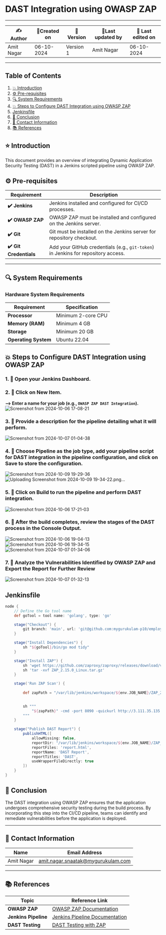 # DAST Integration using OWASP ZAP

---

| ✍Author      | 📅Created on  |📌 Version    | 📝Last updated by |📅 Last edited on |
|-------------|-------------|------------|-----------------|----------------|
| Amit Nagar | 06-10-2024  | Version 1  | Amit Nagar   | 06-10-2024     |

---

## Table of Contents
1. [💥 Introduction](#-introduction)
2. [⚙️ Pre-requisites](#-pre-requisites)
3. [🔍 System Requirements](#-system-requirements)
4. [💥 Steps to Configure DAST Integration using OWASP ZAP](#-steps-to-configure-dast-integration-using-owasp-zap)
5. [Jenkinsfile](#Jenkinsfile)
6. [📛 Conclusion](#-conclusion)
7. [📧 Contact Information](#-contact-information)
8. [📚 References](#-references)

## ⭐ Introduction 
This document provides an overview of integrating Dynamic Application Security Testing (DAST) in a Jenkins scripted pipeline using OWASP ZAP.

## ⚙️ Pre-requisites

| Requirement          | Description                                                                 |
|----------------------|-----------------------------------------------------------------------------|
| **✔️ Jenkins**          | Jenkins installed and configured for CI/CD processes.                       |
| **✔️ OWASP ZAP**        | OWASP ZAP must be installed and configured on the Jenkins server.            |
| **✔️ Git**              | Git must be installed on the Jenkins server for repository checkout.        |
| **✔️ Git Credentials**  | Add your GitHub credentials (e.g., `git-token`) in Jenkins for repository access. |

---

## 🔍 System Requirements

### Hardware System Requirements

| Requirement          | Specification                                                     |
|----------------------|-------------------------------------------------------------------|
| **Processor**        | Minimum 2-core CPU                                                |
| **Memory (RAM)**     | Minimum 4 GB                                                      |
| **Storage**          | Minimum 20 GB                                                     |
| **Operating System** | Ubuntu 22.04                                                      |

## 💥 Steps to Configure DAST Integration using OWASP ZAP

### 1. 🚀 Open your Jenkins Dashboard.

### 2. 🚀 Click on **New Item**.  
**--> Enter a name for your job (e.g., `OWASP ZAP DAST Integration`).**  
![Screenshot from 2024-10-06 17-08-21](https://github.com/user-attachments/assets/e5c03431-3bfe-40c0-9fd9-60f0494091cf)


### 3. 🚀 Provide a description for the pipeline detailing what it will perform.  
![Screenshot from 2024-10-07 01-04-38](https://github.com/user-attachments/assets/ce77ceb0-cb07-43e5-87b1-4e65f4782455)


### 4. 🚀 Choose **Pipeline** as the job type, add your pipeline script for DAST integration in the pipeline configuration, and click on **Save** to store the configuration.  
![Screenshot from 2024-10-09 19-29-36](https://github.com/user-attachments/assets/56a9c36a-bc86-4574-b4e5-e48332b19379)
![Uploading Screenshot from 2024-10-09 19-34-22.png…]()




### 5. 🚀 Click on **Build** to run the pipeline and perform DAST integration.  
![Screenshot from 2024-10-06 17-21-03](https://github.com/user-attachments/assets/3677b74b-d0c6-4213-8fdb-176999890a4b)


### 6. 🚀 After the build completes, review the stages of the DAST process in the **Console Output**.  

![Screenshot from 2024-10-06 19-04-13](https://github.com/user-attachments/assets/8e7592e6-2f02-4d43-8de1-c97ce249bbc6)
![Screenshot from 2024-10-06 19-34-15](https://github.com/user-attachments/assets/3b23452f-db6b-4e0f-968f-bcf61ff37fad)
![Screenshot from 2024-10-07 01-34-06](https://github.com/user-attachments/assets/d86da67a-76e0-4508-8d0f-882c6d0fe576)


### 7. 🚀 Analyze the Vulnerabilities Identified by OWASP ZAP and Export the Report for Further Review

![Screenshot from 2024-10-07 01-32-13](https://github.com/user-attachments/assets/1bd4ea88-5ab6-4762-87a7-5b4454f0ad42)

## Jenkinsfile

```groovy
node {
    // Define the Go tool name
    def goTool = tool name: 'golang', type: 'go'

    stage("Checkout") {
        git branch: 'main', url: 'git@github.com:mygurukulam-p10/employee-api.git', credentialsId: "amit_cred"
    }

    stage("Install Dependencies") {
        sh "${goTool}/bin/go mod tidy"
    }

    stage("Install ZAP") {
        sh 'wget https://github.com/zaproxy/zaproxy/releases/download/v2.15.0/ZAP_2.15.0_Linux.tar.gz'
        sh 'tar -xvf ZAP_2.15.0_Linux.tar.gz'
    }

    stage('Run ZAP Scan') {
       
        def zapPath = "/var/lib/jenkins/workspace/${env.JOB_NAME}/ZAP_2.15.0/zap.sh"

       
        sh """
            "${zapPath}" -cmd -port 8090 -quickurl http://3.111.35.135:8080/swagger/index.html -quickprogress -quickout ./report.html
        """
    }

    stage("Publish DAST Report") {
        publishHTML([
            allowMissing: false, 
            reportDir: "/var/lib/jenkins/workspace/${env.JOB_NAME}/ZAP_2.15.0", 
            reportFiles: 'report.html', 
            reportName: 'DAST Report', 
            reportTitles: 'DAST', 
            useWrapperFileDirectly: true
        ])
    }
}

```
## 📛 Conclusion

The DAST integration using OWASP ZAP ensures that the application undergoes comprehensive security testing during the build process. By incorporating this step into the CI/CD pipeline, teams can identify and remediate vulnerabilities before the application is deployed.

---

## 📧 Contact Information

| Name       | Email Address                              |
|------------|--------------------------------------------|
| Amit Nagar | [amit.nagar.snaatak@mygurukulam.com](mailto:amit.nagar.snaatak@mygurukulam.com) |

---

## 📚 References

| Topic                  | Reference Link                                                                 |
|------------------------|-------------------------------------------------------------------------------|
| **OWASP ZAP**          | [OWASP ZAP Documentation](https://owasp.org/www-project-zap/)                 |
| **Jenkins Pipeline**   | [Jenkins Pipeline Documentation](https://www.jenkins.io/doc/book/pipeline/)   |
| **DAST Testing**       | [DAST Testing with ZAP](https://owasp.org/www-community/activities/dynamic-application-security-testing-dast) |

